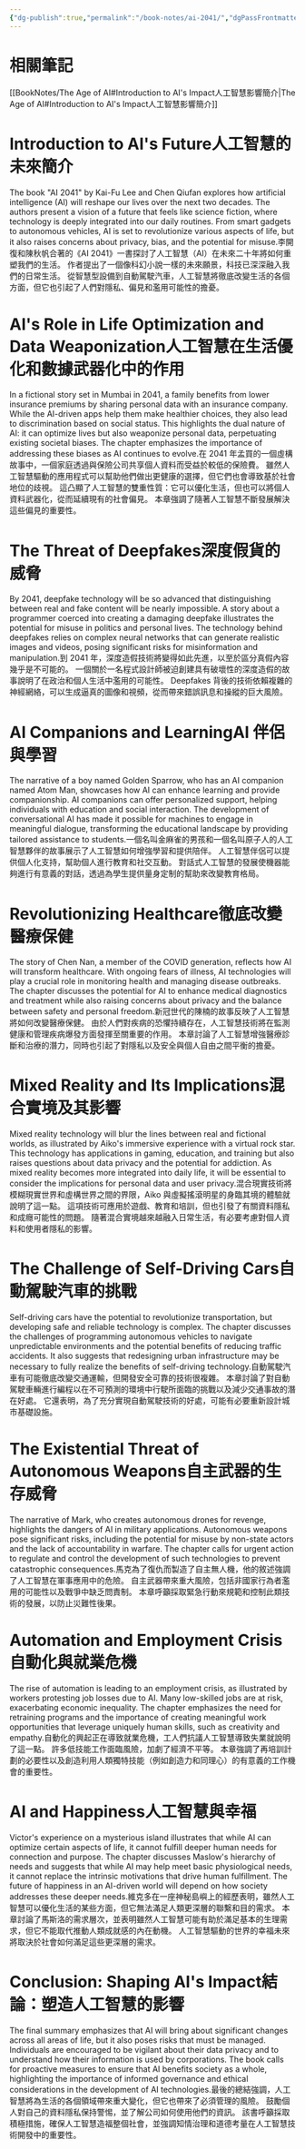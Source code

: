 ```yaml
---
{"dg-publish":true,"permalink":"/book-notes/ai-2041/","dgPassFrontmatter":true}
---
```


# 相關筆記
[[BookNotes/The Age of AI#Introduction to AI's Impact人工智慧影響簡介\|The Age of AI#Introduction to AI's Impact人工智慧影響簡介]]
# Introduction to AI's Future人工智慧的未來簡介

The book "AI 2041" by Kai-Fu Lee and Chen Qiufan explores how artificial intelligence (AI) will reshape our lives over the next two decades. The authors present a vision of a future that feels like science fiction, where technology is deeply integrated into our daily routines. From smart gadgets to autonomous vehicles, AI is set to revolutionize various aspects of life, but it also raises concerns about privacy, bias, and the potential for misuse.李開復和陳秋帆合著的《AI 2041》一書探討了人工智慧（AI）在未來二十年將如何重塑我們的生活。 作者提出了一個像科幻小說一樣的未來願景，科技已深深融入我們的日常生活。 從智慧型設備到自動駕駛汽車，人工智慧將徹底改變生活的各個方面，但它也引起了人們對隱私、偏見和濫用可能性的擔憂。

# AI's Role in Life Optimization and Data Weaponization人工智慧在生活優化和數據武器化中的作用

In a fictional story set in Mumbai in 2041, a family benefits from lower insurance premiums by sharing personal data with an insurance company. While the AI-driven apps help them make healthier choices, they also lead to discrimination based on social status. This highlights the dual nature of AI: it can optimize lives but also weaponize personal data, perpetuating existing societal biases. The chapter emphasizes the importance of addressing these biases as AI continues to evolve.在 2041 年孟買的一個虛構故事中，一個家庭透過與保險公司共享個人資料而受益於較低的保險費。 雖然人工智慧驅動的應用程式可以幫助他們做出更健康的選擇，但它們也會導致基於社會地位的歧視。 這凸顯了人工智慧的雙重性質：它可以優化生活，但也可以將個人資料武器化，從而延續現有的社會偏見。 本章強調了隨著人工智慧不斷發展解決這些偏見的重要性。

# The Threat of Deepfakes深度假貨的威脅

By 2041, deepfake technology will be so advanced that distinguishing between real and fake content will be nearly impossible. A story about a programmer coerced into creating a damaging deepfake illustrates the potential for misuse in politics and personal lives. The technology behind deepfakes relies on complex neural networks that can generate realistic images and videos, posing significant risks for misinformation and manipulation.到 2041 年，深度造假技術將變得如此先進，以至於區分真假內容幾乎是不可能的。 一個關於一名程式設計師被迫創建具有破壞性的深度造假的故事說明了在政治和個人生活中濫用的可能性。 Deepfakes 背後的技術依賴複雜的神經網絡，可以生成逼真的圖像和視頻，從而帶來錯誤訊息和操縱的巨大風險。

# AI Companions and LearningAI 伴侶與學習

The narrative of a boy named Golden Sparrow, who has an AI companion named Atom Man, showcases how AI can enhance learning and provide companionship. AI companions can offer personalized support, helping individuals with education and social interaction. The development of conversational AI has made it possible for machines to engage in meaningful dialogue, transforming the educational landscape by providing tailored assistance to students.一個名叫金麻雀的男孩和一個名叫原子人的人工智慧夥伴的故事展示了人工智慧如何增強學習和提供陪伴。 人工智慧伴侶可以提供個人化支持，幫助個人進行教育和社交互動。 對話式人工智慧的發展使機器能夠進行有意義的對話，透過為學生提供量身定制的幫助來改變教育格局。

# Revolutionizing Healthcare徹底改變醫療保健

The story of Chen Nan, a member of the COVID generation, reflects how AI will transform healthcare. With ongoing fears of illness, AI technologies will play a crucial role in monitoring health and managing disease outbreaks. The chapter discusses the potential for AI to enhance medical diagnostics and treatment while also raising concerns about privacy and the balance between safety and personal freedom.新冠世代的陳楠的故事反映了人工智慧將如何改變醫療保健。 由於人們對疾病的恐懼持續存在，人工智慧技術將在監測健康和管理疾病爆發方面發揮至關重要的作用。 本章討論了人工智慧增強醫療診斷和治療的潛力，同時也引起了對隱私以及安全與個人自由之間平衡的擔憂。

# Mixed Reality and Its Implications混合實境及其影響

Mixed reality technology will blur the lines between real and fictional worlds, as illustrated by Aiko's immersive experience with a virtual rock star. This technology has applications in gaming, education, and training but also raises questions about data privacy and the potential for addiction. As mixed reality becomes more integrated into daily life, it will be essential to consider the implications for personal data and user privacy.混合現實技術將模糊現實世界和虛構世界之間的界限，Aiko 與虛擬搖滾明星的身臨其境的體驗就說明了這一點。 這項技術可應用於遊戲、教育和培訓，但也引發了有關資料隱私和成癮可能性的問題。 隨著混合實境越來越融入日常生活，有必要考慮對個人資料和使用者隱私的影響。

# The Challenge of Self-Driving Cars自動駕駛汽車的挑戰

Self-driving cars have the potential to revolutionize transportation, but developing safe and reliable technology is complex. The chapter discusses the challenges of programming autonomous vehicles to navigate unpredictable environments and the potential benefits of reducing traffic accidents. It also suggests that redesigning urban infrastructure may be necessary to fully realize the benefits of self-driving technology.自動駕駛汽車有可能徹底改變交通運輸，但開發安全可靠的技術很複雜。 本章討論了對自動駕駛車輛進行編程以在不可預測的環境中行駛所面臨的挑戰以及減少交通事故的潛在好處。 它還表明，為了充分實現自動駕駛技術的好處，可能有必要重新設計城市基礎設施。

# The Existential Threat of Autonomous Weapons自主武器的生存威脅

The narrative of Mark, who creates autonomous drones for revenge, highlights the dangers of AI in military applications. Autonomous weapons pose significant risks, including the potential for misuse by non-state actors and the lack of accountability in warfare. The chapter calls for urgent action to regulate and control the development of such technologies to prevent catastrophic consequences.馬克為了復仇而製造了自主無人機，他的敘述強調了人工智慧在軍事應用中的危險。 自主武器帶來重大風險，包括非國家行為者濫用的可能性以及戰爭中缺乏問責制。 本章呼籲採取緊急行動來規範和控制此類技術的發展，以防止災難性後果。

# Automation and Employment Crisis自動化與就業危機

The rise of automation is leading to an employment crisis, as illustrated by workers protesting job losses due to AI. Many low-skilled jobs are at risk, exacerbating economic inequality. The chapter emphasizes the need for retraining programs and the importance of creating meaningful work opportunities that leverage uniquely human skills, such as creativity and empathy.自動化的興起正在導致就業危機，工人們抗議人工智慧導致失業就說明了這一點。 許多低技能工作面臨風險，加劇了經濟不平等。 本章強調了再培訓計劃的必要性以及創造利用人類獨特技能（例如創造力和同理心）的有意義的工作機會的重要性。

# AI and Happiness人工智慧與幸福

Victor's experience on a mysterious island illustrates that while AI can optimize certain aspects of life, it cannot fulfill deeper human needs for connection and purpose. The chapter discusses Maslow's hierarchy of needs and suggests that while AI may help meet basic physiological needs, it cannot replace the intrinsic motivations that drive human fulfillment. The future of happiness in an AI-driven world will depend on how society addresses these deeper needs.維克多在一座神秘島嶼上的經歷表明，雖然人工智慧可以優化生活的某些方面，但它無法滿足人類更深層的聯繫和目的需求。 本章討論了馬斯洛的需求層次，並表明雖然人工智慧可能有助於滿足基本的生理需求，但它不能取代推動人類成就感的內在動機。 人工智慧驅動的世界的幸福未來將取決於社會如何滿足這些更深層的需求。

# Conclusion: Shaping AI's Impact結論：塑造人工智慧的影響

The final summary emphasizes that AI will bring about significant changes across all areas of life, but it also poses risks that must be managed. Individuals are encouraged to be vigilant about their data privacy and to understand how their information is used by corporations. The book calls for proactive measures to ensure that AI benefits society as a whole, highlighting the importance of informed governance and ethical considerations in the development of AI technologies.最後的總結強調，人工智慧將為生活的各個領域帶來重大變化，但它也帶來了必須管理的風險。 鼓勵個人對自己的資料隱私保持警惕，並了解公司如何使用他們的資訊。 該書呼籲採取積極措施，確保人工智慧造福整個社會，並強調知情治理和道德考量在人工智慧技術開發中的重要性。